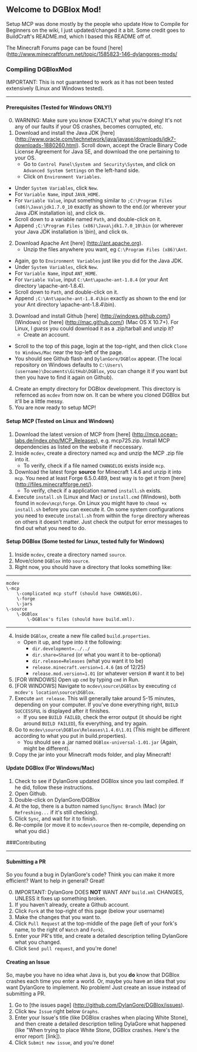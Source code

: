 ## Welcome to DGBlox Mod!
Setup MCP was done mostly by the people who update How to Compile for Beginners on the wiki, I just updated/changed it a bit.  Some credit goes to BuildCraft's README.md, which I based this README off of.

The Minecraft Forums page can be found [here] (http://www.minecraftforum.net/topic/1585823-146-dylangores-mods/

### Compiling DGBloxMod
IMPORTANT: This is not guaranteed to work as it has not been tested extensively (Linux and Windows tested).
____________________________________________________________________________________________________________________________________________________________________________________________________________________________________________________________________________________________________________________________________________________________________________________________
#### Prerequisites  (Tested for Windows ONLY!)
0. WARNING:  Make sure you know EXACTLY what you're doing!  It's not any of our faults if your OS crashes, becomes corrupted, etc.
1. Download and install the Java JDK [here] (http://www.oracle.com/technetwork/java/javase/downloads/jdk7-downloads-1880260.html).  Scroll down, accept the Oracle Binary Code License Agreement for Java SE, and download the one pertaining to your OS.
	* Go to `Control Panel\System and Security\System`, and click on `Advanced System Settings` on the left-hand side.
	* Click on `Environment Variables`.
  * Under `System Variables`, click `New`.
  * For `Variable Name`, input `JAVA_HOME`.
  * For `Variable Value`, input something similar to `;C:\Program Files (x86)\Java\jdk1.7.0_10` exactly as shown to the end.(or wherever your Java JDK installation is), and click `Ok`.
  * Scroll down to a variable named `Path`, and double-click on it.
  * Append `;C:\Program Files (x86)\Java\jdk1.7.0_10\bin` (or wherever your Java JDK installation is \bin), and click `Ok`.
2. Download Apache Ant [here] (http://ant.apache.org).
	* Unzip the files anywhere you want, eg `C:\Program Files (x86)\Ant`.
  * Again, go to `Environment Variables` just like you did for the Java JDK.
  * Under `System Variables`, click `New`.
  * For `Variable Name`, input `ANT_HOME`.
  * For `Variable Value`, input `C:\Ant\apache-ant-1.8.4` (or your Ant directory \apache-ant-1.8.4).
  * Scroll down to `Path`, and double-click on it.
  * Append `;C:\Ant\apache-ant-1.8.4\bin` exactly as shown to the end (or your Ant directory \apache-ant-1.8.4\bin).
3. Download and install Github [here] (http://windows.github.com/) (Windows) or [here] (http://mac.github.com/) (Mac OS X 10.7+).  For Linux, I *guess* you could download it as a .zip/tarball and unzip it?
	* Create an account.
  * Scroll to the top of this page, login at the top-right, and then click `Clone to Windows/Mac` near the top-left of the page.
  * You should see Github flash and `DylanGore/DGBlox` appear.  (The local repository on Windows defaults to `C:\Users\(username)\Documents\GitHub\DGBlox`, you can change it if you want but then you have to find it again on Github).
4. Create an empty directory for DGBlox development.  This directory is refernced as `mcdev` from now on.  It can be where you cloned DGBlox but it'll be a little messy.
5. You are now ready to setup MCP!


#### Setup MCP (Tested on Linux and Windows)
1. Download the latest version of MCP from [here] (http://mcp.ocean-labs.de/index.php/MCP_Releases), e.g. mcp725.zip. Install MCP dependencies as listed on the website if neccessary.
2. Inside `mcdev`, create a directory named `mcp` and unzip the MCP .zip file into it.
	* To verify, check if a file named `CHANGELOG` exists inside `mcp`.
3. Download the latest forge **source** for Minecraft 1.4.6 and unzip it into `mcp`.  You need at least Forge 6.5.0.489, best way is to get it from [here] (http://files.minecraftforge.net/).
	* To verify, check if a application named `install.sh` exists. 
4. Execute `install.sh` (Linux and Mac) or `install.cmd` (Windows), both found in `mcdev\mcp\forge`. On Linux you might have to `chmod +x` `install.sh` before you can execute it. On some system configurations you need to execute `install.sh` from within the `forge` directory whereas on others it doesn't matter. Just check the output for error messages to find out what you need to do.

#### Setup DGBlox (Some tested for Linux, tested fully for Windows)
1. Inside `mcdev`, create a directory named `source`.
2. Move/clone `DGBlox` into `source`.
3. Right now, you should have a directory that looks something like:
***

	mcdev
	\-mcp
		\-complicated mcp stuff (should have CHANGELOG).
		\-forge
		\-jars
	\-source
		\-DGBlox
			\-DGBlox's files (should have build.xml).
***
4. Inside `DGBlox`, create a new file called `build.properties`.
	* Open it up, and type into it the following:
 		* `dir.development=../../`
		*	`dir.share=Shared` (or what you want it to be-optional)
		*	`dir.release=Releases` (what you want it to be)
		*	`release.minecraft.version=1.4.6` (as of 12/25)
		*	`release.mod.version=1.01` (or whatever version # want it to be)
5. [FOR WINDOWS] Open up `cmd` by typing `cmd` in Run.
6. [FOR WINDOWS] Navigate to `mcdev\source\DGBlox` by executing `cd mcdev's location\source\DGBlox`.
7. Execute `ant release`. This will generally take around 5-15 minutes, depending on your computer.  If you've done everything right, `BUILD SUCCESSFUL` is displayed after it finishes.
	* If you see `BUILD FAILED`, check the error output (it should be right around `BUILD FAILED`), fix everything, and try again.
8. Go to `mcdev\source\DGBlox\Releases\1.4.6\1.01` (This might be different according to what you put in build.properties).
	*  You should see a .jar named `DGBlox-universal-1.01.jar` (Again, might be different).
9. Copy the jar into your Minecraft mods folder, and play Minecraft!

#### Update DGBlox (For Windows/Mac)
1. Check to see if DylanGore updated DGBlox since you last compiled.  If he did, follow these instructions.
2. Open Github.
3. Double-click on DylanGore/DGBlox
4. At the top, there is a button named `Sync`/`Sync Branch` (Mac) (or `Refreshing...` if it's still checking).
5. Click `Sync`, and wait for it to finish.
6. Re-compile (or move it to `mcdev\source` then re-compile, depending on what you did.)

###Contributing
___________________________________________________________________________________________________________________________________________________
#### Submitting a PR
So you found a bug in DylanGore's code?  Think you can make it more efficient?  Want to help in general?  Great!

0. IMPORTANT:  DylanGore DOES **NOT** WANT ANY `build.xml` CHANGES, UNLESS it fixes up something broken.
1. If you haven't already, create a Github account.
2. Click `Fork` at the top-right of this page (below your username)
3. Make the changes that you want to.
4. Click `Pull Request` at the top-middle of the page (left of your fork's name, to the right of `Watch` and `Fork`).
5. Enter your PR's title, and create a detailed description telling DylanGore what you changed.
6. Click `Send pull request`, and you're done!

#### Creating an Issue
So, maybe you have no idea what Java is, but you **do** know that DGBlox crashes each time you enter a world.  Or, maybe you have an idea that you want DylanGore to implement.  No problem!  Just create an issue instead of submitting a PR.

1. Go to [the issues page] (http://github.com/DylanGore/DGBlox/issues).
2. Click `New Issue` right below `Graphs`.
3. Enter your Issue's title (like DGBlox crashes when placing White Stone), and then create a detailed description telling DylaGore what happened (like "When trying to place White Stone, DGBlox crashes.  Here's the error report: [link]).
4. Click `Submit new issue`, and you're done!
